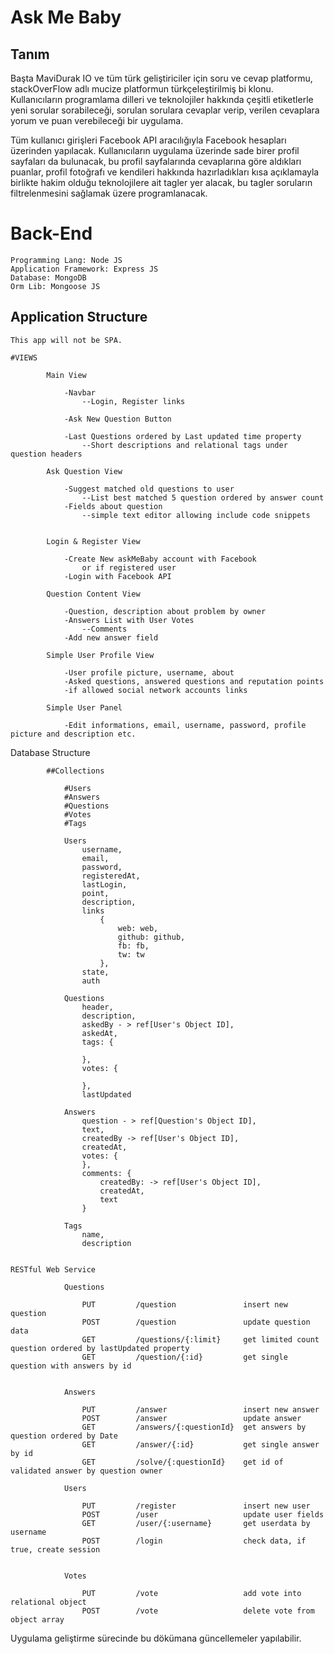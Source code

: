 # Ask Me Baby

## Tanım

Başta MaviDurak IO ve tüm türk geliştiriciler için soru ve cevap platformu, stackOverFlow adlı mucize platformun türkçeleştirilmiş bi klonu. Kullanıcıların programlama dilleri ve teknolojiler hakkında çeşitli etiketlerle yeni sorular sorabileceği, sorulan sorulara cevaplar verip, verilen cevaplara yorum ve puan verebileceği bir uygulama.

Tüm kullanıcı girişleri Facebook API aracılığıyla Facebook hesapları üzerinden yapılacak. Kullanıcıların uygulama üzerinde sade birer profil sayfaları da bulunacak, bu profil sayfalarında cevaplarına göre aldıkları puanlar, profil fotoğrafı ve kendileri hakkında hazırladıkları kısa açıklamayla birlikte hakim olduğu teknolojilere ait tagler yer alacak, bu tagler soruların filtrelenmesini sağlamak üzere programlanacak.

# Back-End 

    Programming Lang: Node JS
    Application Framework: Express JS
    Database: MongoDB
    Orm Lib: Mongoose JS

## Application Structure
  
    This app will not be SPA.
    
    #VIEWS

            Main View

                -Navbar
                    --Login, Register links

                -Ask New Question Button

                -Last Questions ordered by Last updated time property
                    --Short descriptions and relational tags under question headers

            Ask Question View

                -Suggest matched old questions to user
                    --List best matched 5 question ordered by answer count
                -Fields about question
                    --simple text editor allowing include code snippets


            Login & Register View

                -Create New askMeBaby account with Facebook
                    or if registered user
                -Login with Facebook API

            Question Content View

                -Question, description about problem by owner
                -Answers List with User Votes
                    --Comments
                -Add new answer field

            Simple User Profile View

                -User profile picture, username, about
                -Asked questions, answered questions and reputation points
                -if allowed social network accounts links

            Simple User Panel

                -Edit informations, email, username, password, profile picture and description etc.

Database Structure

            ##Collections

                #Users
                #Answers
                #Questions
                #Votes
                #Tags

                Users
                    username,
                    email,
                    password,
                    registeredAt,
                    lastLogin,
                    point,
                    description,
                    links
                        {
                            web: web,
                            github: github,
                            fb: fb,
                            tw: tw
                        },
                    state,
                    auth

                Questions
                    header,
                    description,
                    askedBy - > ref[User's Object ID],
                    askedAt,
                    tags: {

                    },
                    votes: {

                    },
                    lastUpdated

                Answers
                    question - > ref[Question's Object ID],
                    text,
                    createdBy -> ref[User's Object ID],
                    createdAt,
                    votes: {
                    },
                    comments: {
                        createdBy: -> ref[User's Object ID],
                        createdAt,
                        text
                    }

                Tags
                    name,
                    description


    RESTful Web Service

                Questions

                    PUT         /question               insert new question
                    POST        /question               update question data
                    GET         /questions/{:limit}     get limited count question ordered by lastUpdated property
                    GET         /question/{:id}         get single question with answers by id


                Answers

                    PUT         /answer                 insert new answer
                    POST        /answer                 update answer
                    GET         /answers/{:questionId}  get answers by question ordered by Date
                    GET         /answer/{:id}           get single answer by id
                    GET         /solve/{:questionId}    get id of validated answer by question owner

                Users

                    PUT         /register               insert new user
                    POST        /user                   update user fields
                    GET         /user/{:username}       get userdata by username
                    POST        /login                  check data, if true, create session
                    

                Votes

                    PUT         /vote                   add vote into relational object
                    POST        /vote                   delete vote from object array


  Uygulama geliştirme sürecinde bu dökümana güncellemeler yapılabilir.
